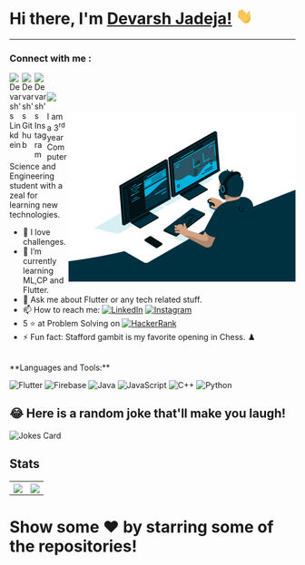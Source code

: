 # Hi there, I'm [Devarsh Jadeja!](https://github.com/devarsh9) <img src="https://github.com/devarsh9/devarsh9/blob/main/Resources/Hi.gif" alt="HI" width="30px"/>
<hr/>
<p>
  <h3 align="left">Connect with me :</h3>
  <a href="https://www.linkedin.com/in/devarsh-jadeja-177b281a4/">
    <img align="left" alt="Devarsh's Linkdein" width="22px" src="https://cdn.jsdelivr.net/npm/simple-icons@v3/icons/linkedin.svg" />
  </a>
  <a href="https://github.com/devarsh9">
    <img align="left" alt="Devarsh's Github" width="22px" src="https://cdn.jsdelivr.net/npm/simple-icons@v3/icons/github.svg" />
  </a>
  <a href="https://www.instagram.com/devarsh09/">
    <img align="left" alt="Devarsh's Instagram" width="22px" src="https://cdn.jsdelivr.net/npm/simple-icons@v3/icons/instagram.svg" />
  </a>
</p>
<br/>
<br/>
<img align="left" src="https://komarev.com/ghpvc/?username=devarsh9"/>

<br/>
<br/>
<img align="right" src="https://github.com/devarsh9/devarsh9/blob/main/Resources/code.gif" alt="Image" width="400px"/>
I am a 3<sup>rd</sup> year Computer Science and Engineering student with a zeal for learning new technologies.

- 🔭 I love challenges.
- 🌱 I’m currently learning ML,CP and Flutter.
- 💬 Ask me about Flutter or any tech related stuff.
- 📫 How to reach me: <a href="https://www.linkedin.com/in/devarsh-jadeja-177b281a4"><img alt="LinkedIn" src="https://img.shields.io/badge/linkedin-%230077B5.svg?&style=for-the-badge&logo=linkedin&logoColor=white"/></a> <a href=""><img alt="Instagram" src="https://img.shields.io/badge/devarsh09-%23E4405F.svg?&style=for-the-badge&logo=Instagram&logoColor=white"/></a>
- 5 ⭐ at Problem Solving on <a href ="https://www.hackerrank.com/jadejadevarsh9"><img alt="HackerRank" src="https://img.shields.io/badge/-Hackerrank-2EC866?style=for-the-badge&logo=HackerRank&logoColor=white" /></a>
- ⚡ Fun fact:  Stafford gambit is my favorite opening in Chess. :chess_pawn:



<br>
**Languages and Tools:**  

<img alt="Flutter" src="https://img.shields.io/badge/Flutter-%2302569B.svg?&style=for-the-badge&logo=Flutter&logoColor=white"/> <img alt="Firebase" src="https://img.shields.io/badge/firebase-%23039BE5.svg?&style=for-the-badge&logo=firebase"/> <img alt="Java" src="https://img.shields.io/badge/java-%23ED8B00.svg?&style=for-the-badge&logo=java&logoColor=white"/> <img alt="JavaScript" src="https://img.shields.io/badge/javascript-%23323330.svg?&style=for-the-badge&logo=javascript&logoColor=%23F7DF1E" /> <img alt="C++" src="https://img.shields.io/badge/c++-%2300599C.svg?&style=for-the-badge&logo=c%2B%2B&ogoColor=white"/> <img alt="Python" src="https://img.shields.io/badge/python-%2314354C.svg?&style=for-the-badge&logo=python&logoColor=white"/>

## 😂 Here is a random joke that'll make you laugh!
![Jokes Card](https://readme-jokes.vercel.app/api)

## Stats
<table border=0>
  <tr>
    <td><img align="center" src="https://github-readme-stats.vercel.app/api?username=devarsh9&show_icons=true&theme=radical" /></td>
    <td><img align="center" src="https://github-readme-stats.vercel.app/api/top-langs/?username=devarsh9&theme=radical&hide_langs_below=0.5" /></td>
  </tr>
</table>


# Show some ❤️ by starring some of the repositories!
